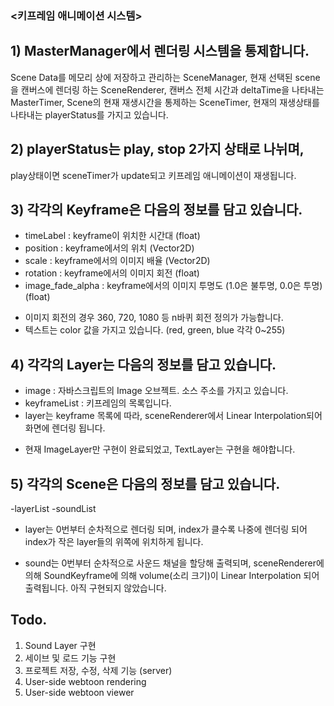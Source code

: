 ### <키프레임 애니메이션 시스템>

## 1) MasterManager에서 렌더링 시스템을 통제합니다.

Scene Data를 메모리 상에 저장하고 관리하는 SceneManager,
현재 선택된 scene을 캔버스에 렌더링 하는 SceneRenderer,
캔버스 전체 시간과 deltaTime을 나타내는 MasterTimer,
Scene의 현재 재생시간을 통제하는 SceneTimer,
현재의 재생상태를 나타내는 playerStatus를 가지고 있습니다.

## 2) playerStatus는 play, stop 2가지 상태로 나뉘며,
play상태이면 sceneTimer가 update되고
키프레임 애니메이션이 재생됩니다.

## 3) 각각의 Keyframe은 다음의 정보를 담고 있습니다.
- timeLabel : keyframe이 위치한 시간대 (float)
- position : keyframe에서의 위치 (Vector2D)
- scale : keyframe에서의 이미지 배율 (Vector2D)
- rotation : keyframe에서의 이미지 회전 (float)
- image_fade_alpha : keyframe에서의 이미지 투명도 (1.0은 불투명, 0.0은 투명) (float)

* 이미지 회전의 경우 360, 720, 1080 등 n바퀴 회전 정의가 가능합니다.
* 텍스트는 color 값을 가지고 있습니다. (red, green, blue 각각 0~255)

## 4) 각각의 Layer는 다음의 정보를 담고 있습니다.
- image : 자바스크립트의 Image 오브젝트. 소스 주소를 가지고 있습니다.
- keyframeList : 키프레임의 목록입니다.
- layer는 keyframe 목록에 따라, sceneRenderer에서 Linear Interpolation되어 화면에 렌더링 됩니다.

* 현재 ImageLayer만 구현이 완료되었고,
TextLayer는 구현을 해야합니다.

## 5) 각각의 Scene은 다음의 정보를 담고 있습니다.
-layerList
-soundList

- layer는 0번부터 순차적으로 렌더링 되며, index가 클수록 나중에 렌더링 되어
index가 작은 layer들의 위쪽에 위치하게 됩니다.

- sound는 0번부터 순차적으로 사운드 채널을 할당해 출력되며,
sceneRenderer에 의해 SoundKeyframe에 의해 volume(소리 크기)이 Linear Interpolation 되어 출력됩니다.
아직 구현되지 않았습니다.


## Todo.
1. Sound Layer 구현
2. 세이브 및 로드 기능 구현
3. 프로젝트 저장, 수정, 삭제 기능 (server)
4. User-side webtoon rendering
5. User-side webtoon viewer

